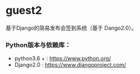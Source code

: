 # guest2

基于Django的简易发布会签到系统（基于 Dango2.0）。



### Python版本与依赖库：
  * python3.6 + : https://www.python.org/
  * Django2.0 : https://www.djangoproject.com/
